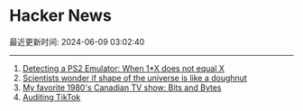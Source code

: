 # Hacker News

最近更新时间: 2024-06-09 03:02:40

--- 
1. [Detecting a PS2 Emulator: When 1*X does not equal X](https://fobes.dev/ps2/detecting-emu-vu-floats) 
2. [Scientists wonder if shape of the universe is like a doughnut](https://www.theguardian.com/science/article/2024/jun/08/shape-universe-topology-doughnut-flat-curvature-dimensions) 
3. [My favorite 1980's Canadian TV show: Bits and Bytes](https://omarshehata.substack.com/p/my-favorite-1980s-canadian-tv-show) 
4. [Auditing TikTok](https://tiktok-audit.com/blog/) 
